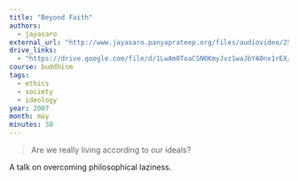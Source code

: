 ```yaml
---
title: "Beyond Faith"
authors:
  - jayasaro
external_url: "http://www.jayasaro.panyaprateep.org/files/audiovideo/2554/000065/2550.05.06%20Beyond%20Faith.mp3"
drive_links:
  - "https://drive.google.com/file/d/1LwAm0ToaCSN0KmyJvz1waJbYA0nx1rEX/view?usp=drivesdk"
course: buddhism
tags:
  - ethics
  - society
  - ideology
year: 2007
month: may
minutes: 38
---
```


> Are we really living according to our ideals?

A talk on overcoming philosophical laziness.
